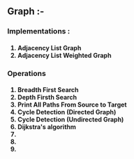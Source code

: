 <h2><b>Graph :- </b></h2>
<h3>Implementations : </h3>
<h4>
<ol>
<li>Adjacency List Graph</li>
<li>Adjacency List Weighted Graph</li>
</ol>
</h4>
<h3>Operations</h3>
<h4>
<ol>
<li>Breadth First Search</li>
<li>Depth Firsth Search</li>
<li>Print All Paths From Source to Target</li>
<li>Cycle Detection (Directed Graph)</li>
<li>Cycle Detection (Undirected Graph)</li>
<li>Dijkstra's algorithm</li>
<li></li>
<li></li>
<li></li>
</ol>
</h4>